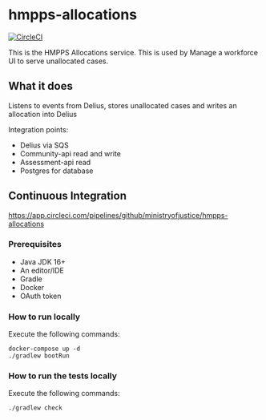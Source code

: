 # hmpps-allocations

[![CircleCI](https://circleci.com/gh/ministryofjustice/hmpps-allocations/tree/main.svg?style=svg)](https://circleci.com/gh/ministryofjustice/hmpps-allocations)

This is the HMPPS Allocations service. This is used by Manage a workforce UI to serve unallocated cases.

## What it does

Listens to events from Delius, stores unallocated cases and writes an allocation into Delius

Integration points:
- Delius via SQS
- Community-api read and write
- Assessment-api read
- Postgres for database

## Continuous Integration
https://app.circleci.com/pipelines/github/ministryofjustice/hmpps-allocations



### Prerequisites
* Java JDK 16+
* An editor/IDE
* Gradle
* Docker
* OAuth token

### How to run locally

Execute the following commands:

```shell
docker-compose up -d
./gradlew bootRun
```

### How to run the tests locally

Execute the following commands:

```shell
./gradlew check
```
